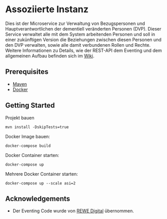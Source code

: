 # Assoziierte Instanz

Dies ist der Microservice zur Verwaltung von Bezugspersonen und Hauptverantwortlichen
der dementiell veränderten Personen (DVP). 
Dieser Service verwaltet alle mit dem System arbeitenden Personen und soll 
in einer zukünftigen Version die Beziehungen zwischen diesen Personen und den
DVP verwalten, sowie alle damit verbundenen Rollen und Rechte. 
Weitere Informationen zu Details, wie der REST-API dem Eventing 
und dem allgemeinen Aufbau befinden sich im 
[Wiki](https://github.com/Archi-Lab/fae-team-2-assoziierte-instanz/wiki).

## Prerequisites

* [Maven](https://maven.apache.org/install.html)
* [Docker](https://www.docker.com/)

## Getting Started

Projekt bauen
```
mvn install -DskipTests=true
```

Docker Image bauen:
```
docker-compose build
```

Docker Container starten:
```
docker-compose up
```

Mehrere Docker Container starten:
```
docker-compose up --scale asi=2
```

## Acknowledgements

* Der Eventing Code wurde von [REWE Digital](https://github.com/rewe-digital/integration-patterns) übernommen.
